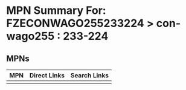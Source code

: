 



# MPN Summary For: FZECONWAGO255233224 > con-wago255 : 233-224

## MPNs
  

|MPN|Direct Links|Search Links|
| :--- | :--- | :--- |
||||
